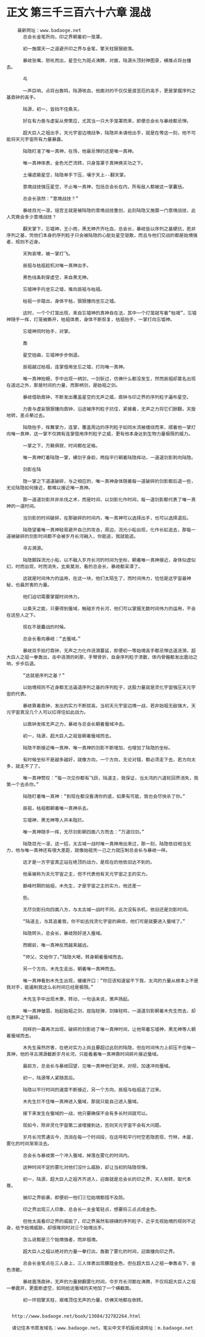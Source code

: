 # 正文 第三千三百六十六章 混战
        最新网址：www.badaoge.net
          总会长金笔所向，印之界朝着初一笼罩。
      
          初一施展天一之道避开印之界与金笔，擎天柱狠狠砸落。
      
          暴岐张嘴，怒吼而出，星空化为斑点沸腾，对面，陆源头顶封神图录，横推点将台撞去。
      
          乓
      
          一声巨响，点将台轰鸣，陆源咳血，他面对的不仅仅是渡苦厄的高手，更是掌握序列之基鼎钟的高手。
      
          陆源，初一，皆挡不住桑天。
      
          好在有力兽与虚妄从旁策应，尤其当一只大手笼罩而来，即便总会长与暴岐都忌惮。
      
          超大巨人之祖出手，天元宇宙边境战争，陆隐并未请他出手，就是在等这一刻，他不可能将天元宇宙所有力量暴露。
      
          陆隐盯准了唯一真神，在场，他最忌惮的还是唯一真神。
      
          唯一真神体表，金色光芒流转，只身笼罩于真神换天功之下。
      
          土壤遮蔽星空，陆隐单手下压，壤于天上--翻天掌。
      
          意境战技强压星空，不止唯一真神，包括总会长在内，所有敌人都被这一掌囊括。
      
          总会长骇然：“意境战技？”
      
          暴岐目光一凛，瑶宫主就是被陆隐的意境战技重创，此刻陆隐又施展一门意境战技，此人究竟会多少意境战技？
      
          翻天掌下，忘墟神，王小雨，黑无神齐齐吐血，总会长，暴岐皆以序列之基硬抗，若非序列之基，凭他们本身的序列粒子只会被陆隐的心脏处星空驱散，而且与他们交战的都是始境强者，规则不近身。
      
          天狗哀嚎，被一掌打飞。
      
          辰祖与枯祖趁机对唯一真神出手。
      
          黑色线条刺穿虚空，来自黑无神。
      
          忘墟神手托坐忘之墟，推向辰祖与枯祖。
      
          枯祖一步踏出，身体干枯，狠狠撞向坐忘之墟。
      
          这时，一个个灯笼出现，来自忘墟神的真神自在法，其中一个灯笼就写着“枯竭”，忘墟神随手一挥，灯笼被撕开，枯祖体表，身体不断恢复，枯祖抬手，一掌打向忘墟神。
      
          忘墟神同时抬手，对掌。
      
          轰
      
          星空扭曲，忘墟神步步倒退。
      
          辰祖越过枯祖，连掌借用坐忘之墟，打向唯一真神。
      
          唯一真神抬眼，手中出现一柄剑，一剑斩过，仿佛什么都没发生，然而辰祖却莫名出现在遥远之外，那是时间的力量，而那柄剑，是始祖之剑。
      
          暴岐借助鼎钟，不断发出覆盖星空的无声之威，鼎钟与印之界的序列粒子遍布星空。
      
          力兽与虚妄狠狠撞向鼎钟，沿途被序列粒子抗住，紧接着，无声之力将它们掀翻，天旋地转，差点晕过去。
      
          陆隐抬手，挥舞掌力，连掌，覆盖周边的序列粒子如同水流被缠绕而来，顺着他一掌打向唯一真神，这一掌不仅拥有连掌借用序列粒子之威，更有他本身达到生物力量极限的威力。
      
          一掌之下，万籁俱寂，时间都在定格。
      
          唯一真神盯着陆隐一掌，横剑于身前，两指平行朝着陆隐挥动，一道道剑影刺向陆隐。
      
          剑影在陆
      
          隐一掌之下道道破碎，与之相应的，唯一真神身体随着每一道破碎的剑影都后退一些，无论陆隐如何接近，都难以接近唯一真神。
      
          那一道道剑影并非杀伐之术，而是时间，以剑影化作时间，每一道剑影都代表了唯一真神的一道时间。
      
          当剑影的时间破碎，在那破碎的时间内，唯一真神可以选择出手，也可以选择退后。
      
          陆隐望着唯一真神轻易避开自己的攻击，周边，流光小船出现，化作长虹追去，那每一道被破碎的剑影时间都不会被岁月长河融入，你能逃，我就能追。
      
          寻古溯源。
      
          陆隐脚踩流光小船，以不融入岁月长河的时间为坐标，朝着唯一真神接近，身体似虚似幻，时而出现，时而消失，玄奥莫测，看的总会长，暴岐都呆滞了。
      
          这就是时间伟力的运用，在这一块，他们太陌生了，而时间伟力，恰恰是这宇宙最神秘，也最厉害的力量。
      
          他们迫切需要掌握时间伟力。
      
          以桑天之能，只要得到蜃域，触碰岁月长河，他们可以掌握无数时间伟力的运用，不会在这些人之下。
      
          现在不是鏖战的时候。
      
          总会长看向暴岐：“去蜃域。”
      
          暴岐双手拍打鼎钟，无声之力化作涟漪蔓延，即便初一等始境高手都忌惮这道涟漪，超大巨人之祖一拳轰出，击中涟漪的刹那，手臂骨折，自身序列粒子溃散，体内骨骼都发出震动之响，步步后退。
      
          “这就是序列之基？”
      
          以始境规则不近身都无法逼退序列之基的序列粒子，这股力量就是灵化宇宙强压天元宇宙的代表。
      
          暴岐靠着鼎钟，发出的实力不断拔高，当初天元宇宙边境一战，若非始祖无敌强大，天元宇宙真没几个人可以扛得住如此战力。
      
          以鼎钟发挥无声之力，暴岐与总会长朝着蜃域冲去。
      
          初一，陆源，超大巨人之祖皆朝着蜃域而去。
      
          陆隐不断接近唯一真神，唯一真神的剑影不断增加，也增加了陆隐的坐标。
      
          有时候坐标不是越多越好，就像方向，一个方向，无论对错，都必须走下去，若方向太多，就走不了了。
      
          唯一真神赞叹：“每一次见你都有飞跃，陆道主，我保证，当太鸿的六道轮回界消失，我第一个去杀你。”
      
          陆隐盯着唯一真神：“到现在都没看清你的底，如果有可能，我也会尽快杀了你。”
      
          辰祖，枯祖都朝着唯一真神杀去。
      
          忘墟神，黑无神等人并未阻拦。
      
          唯一真神随手一挥，无尽剑影朝四面八方而去：“万道归剑。”
      
          陆隐目光一凛，这一招，太古城一战时唯一真神用出来过，那一刻，陆隐依旧相当无力，他与唯一真神还有很大差距，就像始祖凭一己之力就压制总会长与暴岐一样。
      
          这才是一方宇宙真正站在绝顶的战力，是现在的他依旧达不到的。
      
          他虽被称为天元宇宙之主，但不代表他有天元宇宙之主的实力。
      
          巅峰时期的始祖，木先生，才是宇宙之主的实力，他还差一
      
          些。
      
          无尽剑影扫向四面八方，与太古城一战时不同，此次没有杀机，依旧还是剑影时间。
      
          “陆道主，与其追着我，你不如去找灵化宇宙的麻烦，他们可是就要进入蜃域了。”
      
          陆隐转头，总会长，暴岐刚好进入蜃域。
      
          而眼前，唯一真神反而越来越远。
      
          “师父，交给你了。”陆隐大喝，转身朝着蜃域而去。
      
          另一个方向，木先生走出，朝着唯一真神而去。
      
          唯一真神看到木先生出现，缓缓开口：“你应该知道留不下我，太鸿的力量从根本上不是我对手，能遏制我这么长时间已经是极限。”
      
          木先生手中出现木萧，转动，一句话未说，萧声扬起。
      
          唯一真神皱眉，抬起始祖之剑，屈指轻弹，剑锋轻鸣，一道道剑影朝着木先生而去，却在萧声之下破碎。
      
          同样的一幕再次出现，破碎的剑影给了唯一真神时间，让他带着忘墟神，黑无神等人朝着蜃域而去。
      
          木先生虽然厉害，在绝对实力上尚且要超过此刻的陆隐，但在时间伟力上却压不住唯一真神，他的寻古溯源截断岁月长河，只能看着唯一真神靠时间碎片接近蜃域。
      
          最前方，总会长与暴岐回望，见唯一真神他们赶来，对视，加速冲向蜃域。
      
          初一，陆源等人紧随其后。
      
          陆隐以平行时间的速度不断接近，另一个方向，辰祖与枯祖追了过来。
      
          木先生拦不住唯一真神进入蜃域，那就只能自己进入蜃域。
      
          接下来发生在蜃域的一战，他只要确保不会有多长时间就可以。
      
          现如今，除非灵化宇宙第二波增援到达，否则天元宇宙不会有大问题。
      
          岁月长河贯通古今，流淌在每一个时间段，在这呼和平行时空若隐若现，竹林，木屋，雾化的时间渐渐淡去。
      
          总会长与暴岐第一个冲入蜃域，掉落在雾化的时间内。
      
          这种时间不定的雾化对他们没什么威胁，却让当初的陆隐惊悚。
      
          初一，陆源，超大巨人之祖齐齐进入，迎面就是总会长的印之界，天人倒转，取代本尊。
      
          被印之界偷袭，即便初一他们三位始境都措不及防。
      
          印之界出现三人印象，总会长一支金笔轻点，想要将三点点成金色。
      
          但他太高看印之界的威能了，印之界虽然有磅礴的序列粒子，近乎无视始境的规则不近身，给予始境威胁，却很难同时对三个始境出手。
      
          怎么说都是三个始境强者，而非祖境。
      
          超大巨人之祖以绝对的力量一拳打出，轰散了雾化的时间，迎面撞向印之界。
      
          总会长金笔点在三人身上，三人体表出现朦胧金色，但在超大巨人之祖一拳轰击下，金色溃散。
      
          暴岐震荡鼎钟，无声的力量掀翻雾化时间，令岁月长河都在沸腾，不仅将超大巨人之祖一拳震开，更震断虚空，如同给这蜃域的天地加了一个横截面。
      
          初一环抱擎天柱，艰难顶住无声的力量，仿佛天地都在倒转。
      
      
      http://www.badaoge.net/book/13084/32782264.html
      
      请记住本书首发域名：www.badaoge.net。笔尖中文手机版阅读网址：m.badaoge.net